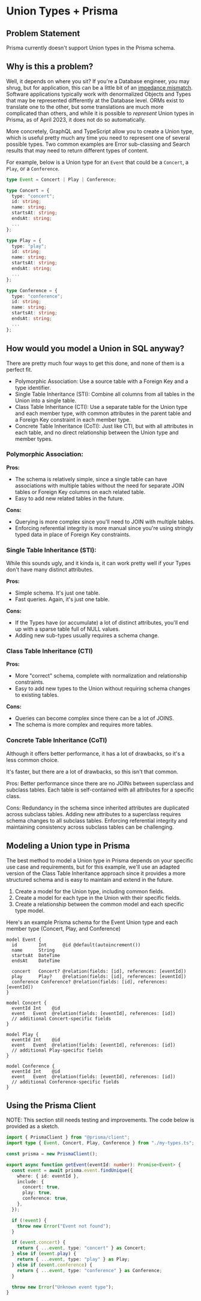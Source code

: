 # Union Types + Prisma

## Problem Statement

Prisma currently doesn't support Union types in the Prisma schema.

## Why is this a problem?

Well, it depends on where you sit? If you're a Database engineer, you may shrug, but for application, this can be a little bit of an [impedance mismatch](https://en.wikipedia.org/wiki/Impedance_matching). Software applications typically work with denormalized Objects and Types that may be represented differently at the Database level. ORMs exist to translate one to the other, but some translations are much more complicated than others, and while it is possible to _represent_ Union types in Prisma, as of April 2023, it does not do so automatically.

More concretely, GraphQL and TypeScript allow you to create a Union type, which is useful pretty much any time you need to represent one of several possible types. Two common examples are Error sub-classing and Search results that may need to return different types of content.

For example, below is a Union type for an `Event` that could be a `Concert`, a `Play`, or a `Conference`.

```typescript
type Event = Concert | Play | Conference;

type Concert = {
  type: "concert";
  id: string;
  name: string;
  startsAt: string;
  endsAt: string;
  ...
};

type Play = {
  type: "play";
  id: string;
  name: string;
  startsAt: string;
  endsAt: string;
  ...
};

type Conference = {
  type: "conference";
  id: string;
  name: string;
  startsAt: string;
  endsAt: string;
  ...
};
```

## How would you model a Union in SQL anyway?

There are pretty much four ways to get this done, and none of them is a perfect fit.

- Polymorphic Association: Use a source table with a Foreign Key and a type identifier.
- Single Table Inheritance (STI): Combine all columns from all tables in the Union into a single table.
- Class Table Inheritance (CTI): Use a separate table for the Union type and each member type, with common attributes in the parent table and a Foreign Key constraint in each member type.
- Concrete Table Inheritance (CoTI): Just like CTI, but with all attributes in each table, and no direct relationship between the Union type and member types.

### Polymorphic Association:

**Pros:**

- The schema is relatively simple, since a single table can have associations with multiple tables without the need for separate JOIN tables or Foreign Key columns on each related table.
- Easy to add new related tables in the future.

**Cons:**

- Querying is more complex since you'll need to JOIN with multiple tables.
- Enforcing referential integrity is more manual since you're using stringly typed data in place of Foreign Key constraints.

### Single Table Inheritance (STI):

While this sounds ugly, and it kinda is, it can work pretty well if your Types don't have many distinct attributes.

**Pros:**

- Simple schema. It's just one table.
- Fast queries. Again, it's just one table.

**Cons:**

- If the Types have (or accumulate) a lot of distinct attributes, you'll end up with a sparse table full of NULL values.
- Adding new sub-types usually requires a schema change.

### Class Table Inheritance (CTI)

**Pros:**

- More "correct" schema, complete with normalization and relationship constraints.
- Easy to add new types to the Union without requiring schema changes to existing tables.

**Cons:**

- Queries can become complex since there can be a lot of JOINS.
- The schema is more complex and requires more tables.

### Concrete Table Inheritance (CoTI)

Although it offers better performance, it has a lot of drawbacks, so it's a less common choice.

It's faster, but there are a lot of drawbacks, so this isn't that common.

Pros:
Better performance since there are no JOINs between superclass and subclass tables.
Each table is self-contained with all attributes for a specific class.

Cons:
Redundancy in the schema since inherited attributes are duplicated across subclass tables.
Adding new attributes to a superclass requires schema changes to all subclass tables.
Enforcing referential integrity and maintaining consistency across subclass tables can be challenging.

## Modeling a Union type in Prisma

The best method to model a Union type in Prisma depends on your specific use case and requirements, but for this example, we'll use an adapted version of the Class Table Inheritance approach since it provides a more structured schema and is easy to maintain and extend in the future.

1. Create a model for the Union type, including common fields.
2. Create a model for each type in the Union with their specific fields.
3. Create a relationship between the common model and each specific type model.

Here's an example Prisma schema for the Event Union type and each member type (Concert, Play, and Conference)

```prisma
model Event {
  id        Int      @id @default(autoincrement())
  name      String
  startsAt  DateTime
  endsAt    DateTime

  concert   Concert? @relation(fields: [id], references: [eventId])
  play      Play?    @relation(fields: [id], references: [eventId])
  conference Conference? @relation(fields: [id], references: [eventId])
}

model Concert {
  eventId Int    @id
  event   Event  @relation(fields: [eventId], references: [id])
  // additional Concert-specific fields
}

model Play {
  eventId Int    @id
  event   Event  @relation(fields: [eventId], references: [id])
  // additional Play-specific fields
}

model Conference {
  eventId Int    @id
  event   Event  @relation(fields: [eventId], references: [id])
  // additional Conference-specific fields
}
```

## Using the Prisma Client

NOTE: This section still needs testing and improvements. The code below is provided as a sketch.

```typescript
import { PrismaClient } from "@prisma/client";
import type { Event, Concert, Play, Conference } from "./my-types.ts";

const prisma = new PrismaClient();

export async function getEvent(eventId: number): Promise<Event> {
  const event = await prisma.event.findUnique({
    where: { id: eventId },
    include: {
      concert: true,
      play: true,
      conference: true,
    },
  });

  if (!event) {
    throw new Error("Event not found");
  }

  if (event.concert) {
    return { ...event, type: "concert" } as Concert;
  } else if (event.play) {
    return { ...event, type: "play" } as Play;
  } else if (event.conference) {
    return { ...event, type: "conference" } as Conference;
  }

  throw new Error("Unknown event type");
}
```
